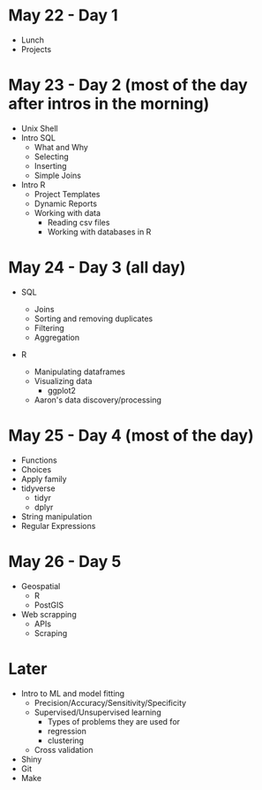 # May 22 - Day 1

- Lunch
- Projects

# May 23 - Day 2 (most of the day after intros in the morning)

- Unix Shell
- Intro SQL
  - What and Why
  - Selecting
  - Inserting
  - Simple Joins
- Intro R
  - Project Templates
  - Dynamic Reports
  - Working with data
    - Reading csv files
    - Working with databases in R

# May 24 - Day 3 (all day)

- SQL
  - Joins
  - Sorting and removing duplicates
  - Filtering
  - Aggregation

- R
  - Manipulating dataframes
  - Visualizing data
	- ggplot2
  - Aaron's data discovery/processing

# May 25 - Day 4 (most of the day)

  - Functions
  - Choices
  - Apply family
  - tidyverse
	- tidyr
	- dplyr
  - String manipulation
  - Regular Expressions

# May 26 - Day 5
  - Geospatial
	- R
	- PostGIS
  - Web scrapping
	- APIs
	- Scraping

# Later

- Intro to ML and model fitting
  - Precision/Accuracy/Sensitivity/Specificity
  - Supervised/Unsupervised learning
	- Types of problems they are used for
	- regression
	- clustering
  - Cross validation
- Shiny
- Git
- Make
